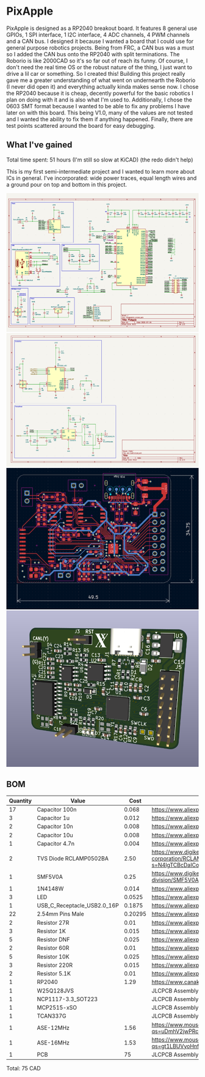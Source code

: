 # PixApple

PixApple is designed as a RP2040 breakout board. It features 8 general use GPIOs, 1 SPI interface, 1 I2C interface, 4 ADC channels, 4 PWM channels and a CAN bus.
I designed it because I wanted a board that I could use for general purpose robotics projects. Being from FRC, a CAN bus was a must so I added the CAN bus onto the RP2040 with split terminations.
The Roborio is like 2000CAD so it's so far out of reach its funny. Of course, I don't need the real time OS or the robust nature of the thing, I just want to drive a lil car or something. So I created this!
Building this project really gave me a greater understanding of what went on undernearth the Roborio (I never did open it) and everything actually kinda makes sense now.
I chose the RP2040 because it is cheap, decently powerful for the basic robotics I plan on doing with it and is also what I'm used to.
Additionally, I chose the 0603 SMT format because I wanted to be able to fix any problems I have later on with this board.
This being V1.0, many of the values are not tested and I wanted the ability to fix them if anything happened.
Finally, there are test points scattered around the board for easy debugging.

## What I've gained

Total time spent: 51 hours (I'm still so slow at KiCAD) (the redo didn't help)

This is my first semi-intermediate project and I wanted to learn more about ICs in general. I've incorporated: wide power traces, equal length wires and a ground pour on top and bottom in this project.

![Schematic](img/21.png)
![Schematic](img/22.png)
![PCB](img/19.png)
![3D](img/20.png)

## BOM

| Quantity | Value                       | Cost    | URL                                                                                                                                                    |
| -------- | --------------------------- | ------- | ------------------------------------------------------------------------------------------------------------------------------------------------------ |
| 17       | Capacitor 100n              | 0.068   | https://www.aliexpress.com/item/1005002782324319.html                                                                                                  |
| 3        | Capacitor 1u                | 0.012   | https://www.aliexpress.com/item/1005002782324319.html                                                                                                  |
| 2        | Capacitor 10n               | 0.008   | https://www.aliexpress.com/item/1005002782324319.html                                                                                                  |
| 2        | Capacitor 10u               | 0.008   | https://www.aliexpress.com/item/1005002782324319.html                                                                                                  |
| 1        | Capacitor 4.7n              | 0.004   | https://www.aliexpress.com/item/1005002782324319.html                                                                                                  |
| 2        | TVS Diode RCLAMP0502BA      | 2.50    | https://www.digikey.ca/en/products/detail/semtech-corporation/RCLAMP0502BATCT/2603604?s=N4IgTCBcDaICoDUDKACAIgSwPYBMCmKASgMIAyAggLIAKADAKy1gBC5IAugL5A |
| 1        | SMF5V0A                     | 0.25    | https://www.digikey.ca/en/products/detail/vishay-general-semiconductor-diodes-division/SMF5V0A-E3-08/1680585                                           |
| 1        | 1N4148W                     | 0.014   | https://www.aliexpress.com/item/4000685043735.html                                                                                                     |
| 3        | LED                         | 0.0525  | https://www.aliexpress.com/item/1005006211269173.html                                                                                                  |
| 1        | USB_C_Receptacle_USB2.0_16P | 0.1875  | https://www.aliexpress.com/item/1005008515699009.html                                                                                                  |
| 22       | 2.54mm Pins Male            | 0.20295 | https://www.aliexpress.com/item/4001198421663.html                                                                                                     |
| 2        | Resistor 27R                | 0.01    | https://www.aliexpress.com/item/1005007902452631.html                                                                                                  |
| 3        | Resistor 1K                 | 0.015   | https://www.aliexpress.com/item/1005007902452631.html                                                                                                  |
| 5        | Resistor DNF                | 0.025   | https://www.aliexpress.com/item/1005007902452631.html                                                                                                  |
| 2        | Resistor 60R                | 0.01    | https://www.aliexpress.com/item/1005007902452631.html                                                                                                  |
| 5        | Resistor 10K                | 0.025   | https://www.aliexpress.com/item/1005007902452631.html                                                                                                  |
| 3        | Resistor 220R               | 0.015   | https://www.aliexpress.com/item/1005007902452631.html                                                                                                  |
| 2        | Resistor 5.1K               | 0.01    | https://www.aliexpress.com/item/1005007902452631.html                                                                                                  |
| 1        | RP2040                      | 1.29    | https://www.canakit.com/raspberry-pi-rp2040.html?cid=cad&src=raspberrypi                                                                               |
| 1        | W25Q128JVS                  |         | JLCPCB Assembly                                                                                                                                        |
| 1        | NCP1117-3.3_SOT223          |         | JLCPCB Assembly                                                                                                                                        |
| 1        | MCP2515-xSO                 |         | JLCPCB Assembly                                                                                                                                        |
| 1        | TCAN337G                    |         | JLCPCB Assembly                                                                                                                                        |
| 1        | ASE-12MHz                   | 1.56    | https://www.mouser.ca/ProductDetail/ABRACON/ASE-12.000MHZ-ET?qs=uDmhV2jwPRcj2BLg3gv24Q%3D%3D                                                           |
| 1        | ASE-16MHz                   | 1.53    | https://www.mouser.ca/ProductDetail/ABRACON/ASE-16.000MHZ-LC-T?qs=gt1LBUVyoHnfDWzQTg2whA%3D%3D                                                         |
| 1        | PCB                         | 75      | JLCPCB Assembly                                                                                                                                        |

Total: 75 CAD
